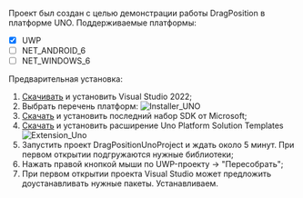 Проект был создан с целью демонстрации работы DragPosition в платформе UNO.
Поддерживаемые платформы:
- [x] UWP
- [ ] NET_ANDROID_6
- [ ] NET_WINDOWS_6

Предварительная установка:
1. [Скачивать](https://visualstudio.microsoft.com/ru/vs/preview/) и установить Visual Studio 2022;
2. Выбрать перечень платформ:
![Installer_UNO](https://user-images.githubusercontent.com/69314237/147860865-00fdb61b-6363-44a5-82c2-be2f3ab3a8ff.png)
3. [Скачать](https://developer.microsoft.com/en-us/windows/downloads/sdk-archive/) и установить последний набор SDK от Microsoft;
4. [Скачать](https://marketplace.visualstudio.com/items?itemName=nventivecorp.uno-platform-addin) и установить расширение Uno Platform Solution Templates
![Extension_Uno](https://user-images.githubusercontent.com/69314237/147861005-49652612-fbd9-4e01-bcae-8b8ff39d08dd.png)
5. Запустить проект DragPositionUnoProject и ждать около 5 минут. При первом открытии подгружаются нужные библиотеки;
6. Нажать правой кнопкой мыши по UWP-проекту -> "Пересобрать";
7. При первом открытии проекта Visual Studio может предложить доустанавливать нужные пакеты. Устанавливаем.
